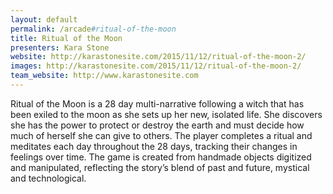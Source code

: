```yaml
---
layout: default
permalink: /arcade#ritual-of-the-moon
title: Ritual of the Moon
presenters: Kara Stone
website: http://karastonesite.com/2015/11/12/ritual-of-the-moon-2/
images: http://karastonesite.com/2015/11/12/ritual-of-the-moon-2/
team_website: http://www.karastonesite.com
---
```

Ritual of the Moon is a 28 day multi-narrative following a witch that has been exiled to the moon as she sets up her new, isolated life. She discovers she has the power to protect or destroy the earth and must decide how much of herself she can give to others.  The player completes a ritual and meditates each day throughout the 28 days, tracking their changes in feelings over time. The game is created from handmade objects digitized and manipulated, reflecting the story’s blend of past and future, mystical and technological. 
